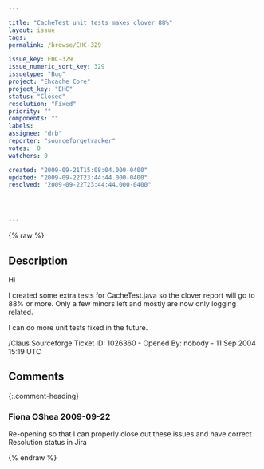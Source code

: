 ```yaml
---

title: "CacheTest unit tests makes clover 88%"
layout: issue
tags: 
permalink: /browse/EHC-329

issue_key: EHC-329
issue_numeric_sort_key: 329
issuetype: "Bug"
project: "Ehcache Core"
project_key: "EHC"
status: "Closed"
resolution: "Fixed"
priority: ""
components: ""
labels: 
assignee: "drb"
reporter: "sourceforgetracker"
votes:  0
watchers: 0

created: "2009-09-21T15:08:04.000-0400"
updated: "2009-09-22T23:44:44.000-0400"
resolved: "2009-09-22T23:44:44.000-0400"




---
```


{% raw %}

## Description

<div markdown="1" class="description">

Hi

I created some extra tests for CacheTest.java so the
clover report will go to 88% or more. Only a few minors
left and mostly are now only logging related.

I can do more unit tests fixed in the future.

/Claus
Sourceforge Ticket ID: 1026360 - Opened By: nobody - 11 Sep 2004 15:19 UTC

</div>

## Comments


{:.comment-heading}
### **Fiona OShea** <span class="date">2009-09-22</span>

<div markdown="1" class="comment">

Re-opening so that I can properly close out these issues and have correct Resolution status in Jira

</div>



{% endraw %}
